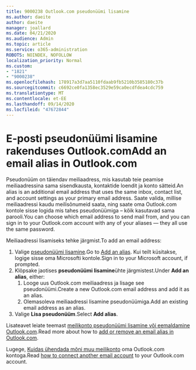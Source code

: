 ```yaml
---
title: 9000238 Outlook.com pseudonüümi lisamine
ms.author: daeite
author: daeite
manager: joallard
ms.date: 04/21/2020
ms.audience: Admin
ms.topic: article
ms.service: o365-administration
ROBOTS: NOINDEX, NOFOLLOW
localization_priority: Normal
ms.custom:
- "1821"
- "9000238"
ms.openlocfilehash: 178917a3d7aa5110fdaab9fb5210b3585180c37b
ms.sourcegitcommit: c6692ce0fa1358ec3529e59ca0ecdfdea4cdc759
ms.translationtype: MT
ms.contentlocale: et-EE
ms.lasthandoff: 09/14/2020
ms.locfileid: "47672844"
---
```

# <a name="add-an-email-alias-in-outlookcom"></a><span data-ttu-id="ed2be-102">E-posti pseudonüümi lisamine rakenduses Outlook.com</span><span class="sxs-lookup"><span data-stu-id="ed2be-102">Add an email alias in Outlook.com</span></span>

<span data-ttu-id="ed2be-103">Pseudonüüm on täiendav meiliaadress, mis kasutab teie peamise meiliaadressina sama sisendkausta, kontaktide loendit ja konto sätteid.</span><span class="sxs-lookup"><span data-stu-id="ed2be-103">An alias is an additional email address that uses the same inbox, contact list, and account settings as your primary email address.</span></span> <span data-ttu-id="ed2be-104">Saate valida, millise meiliaadressi kaudu meilisõnumeid saata, ning saate oma Outlook.com kontole sisse logida mis tahes pseudonüümiga – kõik kasutavad sama parooli.</span><span class="sxs-lookup"><span data-stu-id="ed2be-104">You can choose which email address to send mail from, and you can sign in to your Outlook.com account with any of your aliases — they all use the same password.</span></span>

<span data-ttu-id="ed2be-105">Meiliaadressi lisamiseks tehke järgmist.</span><span class="sxs-lookup"><span data-stu-id="ed2be-105">To add an email address:</span></span>

1. <span data-ttu-id="ed2be-106">Valige [pseudonüümi lisamine](https://go.microsoft.com/fwlink/p/?linkid=864833).</span><span class="sxs-lookup"><span data-stu-id="ed2be-106">Go to [Add an alias](https://go.microsoft.com/fwlink/p/?linkid=864833).</span></span> <span data-ttu-id="ed2be-107">Kui teilt küsitakse, logige sisse oma Microsofti kontole.</span><span class="sxs-lookup"><span data-stu-id="ed2be-107">Sign in to your Microsoft account, if prompted.</span></span>
2. <span data-ttu-id="ed2be-108">Klõpsake jaotises **pseudonüümi lisamine**ühte järgmistest.</span><span class="sxs-lookup"><span data-stu-id="ed2be-108">Under **Add an alias**, either:</span></span>
    1. <span data-ttu-id="ed2be-109">Looge uus Outlook.com meiliaadress ja lisage see pseudonüümi.</span><span class="sxs-lookup"><span data-stu-id="ed2be-109">Create a new Outlook.com email address and add it as an alias.</span></span>
    2. <span data-ttu-id="ed2be-110">Olemasoleva meiliaadressi lisamine pseudonüümiga.</span><span class="sxs-lookup"><span data-stu-id="ed2be-110">Add an existing email address as an alias.</span></span>
3. <span data-ttu-id="ed2be-111">Valige **Lisa pseudonüüm**.</span><span class="sxs-lookup"><span data-stu-id="ed2be-111">Select **Add alias**.</span></span>

<span data-ttu-id="ed2be-112">Lisateavet leiate teemast [meilikonto pseudonüümi lisamine või eemaldamine Outlook.com](https://support.office.com/article/459b1989-356d-40fa-a689-8f285b13f1f2?wt.mc_id=Office_Outlook_com_Alchemy).</span><span class="sxs-lookup"><span data-stu-id="ed2be-112">Read more about how to [add or remove an email alias in Outlook.com](https://support.office.com/article/459b1989-356d-40fa-a689-8f285b13f1f2?wt.mc_id=Office_Outlook_com_Alchemy).</span></span>  

<span data-ttu-id="ed2be-113">Lugege, [Kuidas ühendada mõni muu meilikonto](https://support.office.com/article/c5224df4-5885-4e79-91ba-523aa743f0ba?wt.mc_id=Office_Outlook_com_Alchemy) oma Outlook.com kontoga.</span><span class="sxs-lookup"><span data-stu-id="ed2be-113">Read [how to connect another email account](https://support.office.com/article/c5224df4-5885-4e79-91ba-523aa743f0ba?wt.mc_id=Office_Outlook_com_Alchemy) to your Outlook.com account.</span></span>